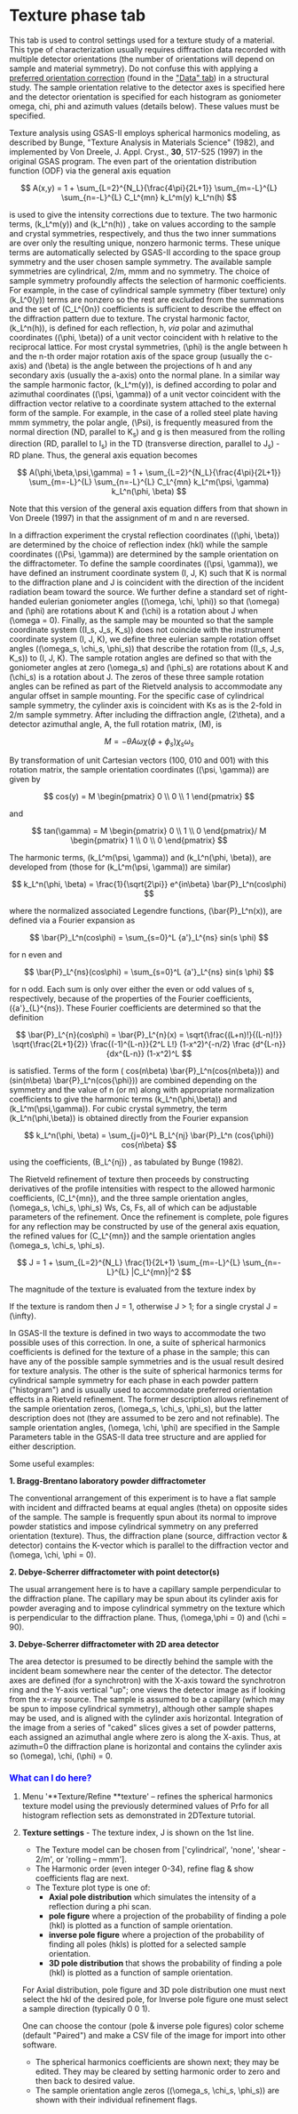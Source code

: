 <!--- Don't change the HTML version of this file; edit the .md version -->
<a name="Phase-Texture"></a>
# **Texture** phase tab

This tab is used to control settings used for a texture study of a material. This type of characterization usually requires diffraction data recorded with multiple detector orientations (the number of orientations will depend on sample and material symmetry). Do not confuse this with applying a [preferred orientation correction](./phasedata.md#preferred_orientation) (found in the ["Data" tab](./phasedata.md)) in a structural study. The sample orientation relative to the detector axes is specified here and the detector orientation is specified for each histogram as goniometer omega, chi, phi and azimuth values (details below). These values must be specified.

Texture analysis using GSAS-II employs spherical harmonics modeling, as described by Bunge, "Texture Analysis in Materials Science" (1982), and implemented by Von Dreele, J. Appl. Cryst., **30**, 517-525 (1997) in the original GSAS program. The even part of the orientation distribution function (ODF) via the general axis equation

$$
A(x,y) = 1 + \sum_{L=2}^{N_L}{\frac{4\pi}{2L+1}} \sum_{m=-L}^{L} \sum_{n=-L}^{L} C_L^{mn} k_L^m(y) k_L^n(h)
$$

is used to give the intensity corrections due to texture. The two harmonic terms, \(k_L^m(y)\) and \(k_L^n(h)\) , take on values according to the sample and crystal symmetries, respectively, and thus the two inner summations are over only the resulting unique, nonzero harmonic terms. These unique terms are automatically selected by GSAS-II according to the space group symmetry and the user chosen sample symmetry. The available sample symmetries are cylindrical, 2/m, mmm and no symmetry. The choice of sample symmetry profoundly affects the selection of harmonic coefficients. For example, in the case of cylindrical sample symmetry (fiber texture) only \(k_L^0(y)\) terms are nonzero so the rest are excluded from the summations and the set of \(C_L^{0n}\) coefficients is sufficient to describe the effect on the diffraction pattern due to texture. The crystal harmonic factor, \(k_L^n(h)\), is defined for each reflection, h, *via* polar and azimuthal coordinates \((\phi, \beta)\) of a unit vector coincident with h relative to the reciprocal lattice. For most crystal symmetries, \(\phi\) is the angle between h and the n-th order major rotation axis of the space group (usually the c-axis) and \(\beta\) is the angle between the projections of h and any secondary axis (usually the a-axis) onto the normal plane.  In a similar way the sample harmonic factor, \(k_L^m(y)\), is defined according to polar and azimuthal coordinates \((\psi, \gamma)\) of a unit vector coincident with the diffraction vector relative to a coordinate system attached to the external form of the sample. For example, in the case of a rolled steel plate having mmm symmetry, the polar angle, \(\Psi\), is frequently measured from the normal direction (ND, parallel to K<sub>s</sub>) and g is then measured from the rolling direction (RD, parallel to I<sub>s</sub>) in the TD (transverse direction, parallel to J<sub>s</sub>) - RD plane.  Thus, the general axis equation becomes

$$
A(\phi,\beta,\psi,\gamma) = 1 + \sum_{L=2}^{N_L}{\frac{4\pi}{2L+1}} \sum_{m=-L}^{L} \sum_{n=-L}^{L} C_L^{mn} k_L^m(\psi, \gamma) k_L^n(\phi, \beta)
$$

Note that this version of the general axis equation differs from that shown in Von Dreele (1997) in that the assignment of m and n are reversed.

In a diffraction experiment the crystal reflection coordinates \((\phi, \beta)\) are determined by the choice of reflection index (hkl) while the sample coordinates \((\Psi, \gamma)\) are determined by the sample orientation on the diffractometer. To define the sample coordinates \((\psi, \gamma)\), we have defined an instrument coordinate system (I, J, K) such that K is normal to the diffraction plane and J is coincident with the direction of the incident radiation beam toward the source. We further define a standard set of right-handed eulerian goniometer angles \((\omega, \chi, \phi)\) so that \(\omega\) and \(\phi\) are rotations about K and \(\chi\) is a rotation about J when \(\omega = 0\). Finally, as the sample may be mounted so that the sample coordinate system (\(I_s, J_s, K_s\)) does not coincide with the instrument coordinate system (I, J, K), we define three eulerian sample rotation offset angles \((\omega_s, \chi_s, \phi_s)\) that describe the rotation from (\(I_s, J_s, K_s\)) to (I, J, K).  The sample rotation angles are defined so that with the goniometer angles at zero \(\omega_s\) and \(\phi_s\) are rotations about K and \(\chi_s\) is a rotation about J.  The zeros of these three sample rotation angles can be refined as part of the Rietveld analysis to accommodate any angular offset in sample mounting. For the specific case of cylindrical sample symmetry, the cylinder axis is coincident with Ks as is the 2-fold in 2/m sample symmetry. After including the diffraction angle, \(2\theta\), and a detector azimuthal angle, A, the full rotation matrix, \(M\), is

$$
M = - \theta A \omega \chi (\phi + \phi_s) \chi_s \omega_s
$$

By transformation of unit Cartesian vectors (100, 010 and 001) with this rotation matrix, the sample orientation coordinates \((\psi, \gamma)\) are given by

$$
cos(y) = M \begin{pmatrix}
0 \\
0 \\
1
\end{pmatrix}
$$

and

$$
tan(\gamma) = M \begin{pmatrix}
0 \\
1 \\
0
\end{pmatrix}/ M
\begin{pmatrix}
1 \\
0 \\
0
\end{pmatrix} 
$$

The harmonic terms, \(k_L^m(\psi, \gamma)\) and \(k_L^n(\phi, \beta)\), are developed from (those for \(k_L^m(\psi, \gamma)\) are similar)

$$
k_L^n(\phi, \beta) = \frac{1}{\sqrt{2\pi}} e^{in\beta} \bar{P}_L^n(cos\phi)
$$

where the normalized associated Legendre functions, \(\bar{P}_L^n(x)\), are defined via a Fourier expansion as

$$
\bar{P}_L^n(cos\phi) = \sum_{s=0}^L {a'}_L^{ns} sin(s \phi)
$$

for n even and

$$
\bar{P}_L^{ns}(cos\phi) = \sum_{s=0}^L {a'}_L^{ns} sin(s \phi)
$$

for n odd.  Each sum is only over either the even or odd values of s, respectively, because of the properties of the Fourier coefficients, \({a'}_{L}^{ns}\). These Fourier coefficients are determined so that the definition

$$
\bar{P}_L^{n}(cos\phi) = \bar{P}_L^{n}(x) = \sqrt{\frac{(L+n)!}{(L-n)!}} \sqrt{\frac{2L+1}{2}} \frac{(-1)^{L-n}}{2^L L!} (1-x^2)^{-n/2} \frac {d^{L-n}}{dx^{L-n}} (1-x^2)^L
$$

is satisfied. Terms of the form \( cos(n\beta) \bar{P}_L^n(cos{n\beta})\) and \(sin(n\beta) \bar{P}_L^n(cos{\phi})\) are combined depending on the symmetry and the value of n (or m) along with appropriate normalization coefficients to give the harmonic terms \(k_L^n(\phi,\beta)\) and \(k_L^m(\psi,\gamma)\). For cubic crystal symmetry, the term \(k_L^n(\phi,\beta)\) is obtained directly from the Fourier expansion

$$
k_L^n(\phi, \beta) = \sum_{j=0}^L B_L^{nj} \bar{P}_L^n (cos{\phi}) cos{n\beta}
$$

using the coefficients, \(B_L^{nj}\) , as tabulated by Bunge (1982).

The Rietveld refinement of texture then proceeds by constructing derivatives of the profile intensities with respect to the allowed harmonic coefficients, \(C_L^{mn}\), and the three sample orientation angles, \(\omega_s, \chi_s, \phi_s\) Ws, Cs, Fs, all of which can be adjustable parameters of the refinement. Once the refinement is complete, pole figures for any reflection may be constructed by use of the general axis equation, the refined values for \(C_L^{mn}\) and the sample orientation angles \(\omega_s, \chi_s, \phi_s\).

$$
J = 1 + \sum_{L=2}^{N_L} \frac{1}{2L+1} \sum_{m=-L}^{L} \sum_{n=-L}^{L} |C_L^{mn}|^2
$$

The magnitude of the texture is evaluated from the texture index by

If the texture is random then J = 1, otherwise J > 1; for a single crystal J = \(\infty\).

In GSAS-II the texture is defined in two ways to accommodate the two possible uses of this correction. In one, a suite of spherical harmonics coefficients is defined for the texture of a phase in the sample; this can have any of the possible sample symmetries and is the usual result desired for texture analysis. The other is the suite of spherical harmonics terms for cylindrical sample symmetry for each phase in each powder pattern ("histogram") and is usually used to accommodate preferred orientation effects in a Rietveld refinement. The former description allows refinement of the sample orientation zeros, \(\omega_s, \chi_s, \phi_s\), but the latter description does not (they are assumed to be zero and not refinable). The sample orientation angles, \(\omega, \chi, \phi\) are specified in the Sample Parameters table in the GSAS-II data tree structure and are applied for either description.

Some useful examples:

**1. Bragg-Brentano laboratory powder diffractometer**

The conventional arrangement of this experiment is to have a flat sample with incident and diffracted beams at equal angles (theta) on opposite sides of the sample. The sample is frequently spun about its normal to improve powder statistics and impose cylindrical symmetry on any preferred orientation (texture). Thus, the diffraction plane (source, diffraction vector & detector) contains the K-vector which is parallel to the diffraction vector and \(\omega, \chi, \phi = 0\).

**2. Debye-Scherrer diffractometer with point detector(s)**

The usual arrangement here is to have a capillary sample perpendicular to the diffraction plane. The capillary may be spun about its cylinder axis for powder averaging and to impose cylindrical symmetry on the texture which is perpendicular to the diffraction plane. Thus, \(\omega,\phi = 0\) and \(\chi = 90\).

**3. Debye-Scherrer diffractometer with 2D area detector**

The area detector is presumed to be directly behind the sample with the incident beam somewhere near the center of the detector. The detector axes are defined (for a synchrotron) with the X-axis toward the synchrotron ring and the Y-axis vertical "up"; one views the detector image as if looking from the x-ray source. The sample is assumed to be a capillary (which may be spun to impose cylindrical symmetry), although other sample shapes may be used, and is aligned with the cylinder axis horizontal. Integration of the image from a series of "caked" slices gives a set of powder patterns, each assigned an azimuthal angle where zero is along the X-axis. Thus, at azimuth=0 the diffraction plane is horizontal and contains the cylinder axis so \(\omega\), \chi, \(\phi\) = 0.

<H3 style="color:blue;font-size:1.1em">What can I do here?</H3>

1. Menu '**Texture/Refine **texture' – refines the spherical harmonics texture model using the previously determined values of Prfo for all histogram reflection sets as demonstrated in 2DTexture tutorial.
2. **Texture settings** - The texture index, J is shown on the 1st line.
    
    * The Texture model can be chosen from ['cylindrical', 'none', 'shear - 2/m', or 'rolling – mmm'].
    * The Harmonic order (even integer 0-34), refine flag & show coefficients flag are next.
    * The Texture plot type is one of:
        * **Axial pole distribution** which simulates the intensity of a reflection during a phi scan.
        * **pole figure** where a projection of the probability of finding a pole (hkl) is plotted as a function of sample orientation.
        * **inverse pole figure** where a projection of the probability of finding all poles (hkls) is plotted for a selected sample orientation.
        * **3D pole distribution** that shows the probability of finding a pole (hkl) is plotted as a function of sample orientation.

    For Axial distribution, pole figure and 3D pole distribution one must next select the hkl of the desired pole, for Inverse pole figure one must select a sample direction (typically 0 0 1).

    One can choose the contour (pole & inverse pole figures) color scheme (default "Paired") and make a CSV file of the image for import into other software.

    * The spherical harmonics coefficients are shown next; they may be edited. They may be cleared by setting harmonic order to zero and then back to desired value.
    * The sample orientation angle zeros \((\omega_s, \chi_s, \phi_s)\) are shown with their individual refinement flags.

